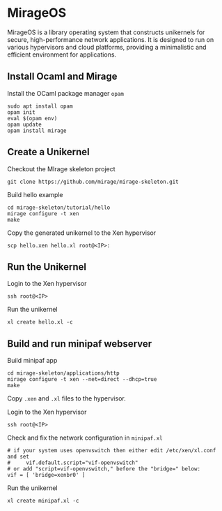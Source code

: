 # MirageOS

MirageOS is a library operating system that constructs unikernels for secure, high-performance network applications. It is designed to run on various hypervisors and cloud platforms, providing a minimalistic and efficient environment for applications.

## Install Ocaml and Mirage

Install the OCaml package manager `opam`

    sudo apt install opam
    opam init
    eval $(opam env)
    opam update
    opam install mirage

## Create a Unikernel

Checkout the MIrage skeleton project

    git clone https://github.com/mirage/mirage-skeleton.git

Build hello example

    cd mirage-skeleton/tutorial/hello
    mirage configure -t xen
    make

Copy the generated unikernel to the Xen hypervisor

    scp hello.xen hello.xl root@<IP>:

## Run the Unikernel

Login to the Xen hypervisor

    ssh root@<IP>

Run the unikernel

    xl create hello.xl -c

## Build and run minipaf webserver

Build minipaf app

    cd mirage-skeleton/applications/http
    mirage configure -t xen --net=direct --dhcp=true
    make

Copy `.xen` and `.xl` files to the hypervisor.

Login to the Xen hypervisor

    ssh root@<IP>

Check and fix the network configuration in `minipaf.xl`

    # if your system uses openvswitch then either edit /etc/xen/xl.conf and set
    #     vif.default.script="vif-openvswitch"
    # or add "script=vif-openvswitch," before the "bridge=" below:
    vif = [ 'bridge=xenbr0' ]

Run the unikernel

    xl create minipaf.xl -c
